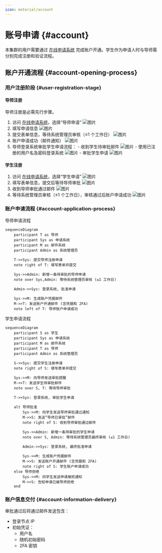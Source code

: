 ```yaml
---
icon: material/account
---
```


# 账号申请 {#account}

本集群的用户需要通过 <a href="http://user.saids.hpc.gleamoe.com/" target="_blank" rel="noopener noreferrer">在线申请系统</a> 完成账户开通。学生作为申请人时与导师需分别完成注册和验证流程。

## 账户开通流程 {#account-opening-process}

### 用户注册阶段 {#user-registration-stage}

#### **导师注册**

导师注册是必需先行步骤。

  1. 访问 <a href="http://user.saids.hpc.gleamoe.com/" target="_blank" rel="noopener noreferrer">在线申请系统</a>，选择“导师申请”
  ![图片](http://cdn.gleamoe.com/saids/login/1.png%40same.webp)
  2. 填写申请信息
  ![图片](http://cdn.gleamoe.com/saids/login/2.png%40same.webp)
  3. 提交表单信息，等待系统管理员审核（≤1 个工作日）
  ![图片](http://cdn.gleamoe.com/saids/login/3.png%40same.webp)
  4. 账户申请成功（邮件通知）
  ![图片](http://cdn.gleamoe.com/saids/login/4.png%40same.webp)
  5. 导师登录系统审批学生申请流程：
    - 收到学生待审批邮件
  ![图片](http://cdn.gleamoe.com/saids/login/7.png%40same.webp)
    - 使用已注册的用户名及密码登录系统
  ![图片](http://cdn.gleamoe.com/saids/login/5.png%40same.webp)
    - 审批学生申请
  ![图片](http://cdn.gleamoe.com/saids/login/6.png%40same.webp)

#### **学生注册**

  1. 访问 <a href="http://user.saids.hpc.gleamoe.com/" target="_blank" rel="noopener noreferrer">在线申请系统</a>，选择“学生申请”
  ![图片](http://cdn.gleamoe.com/saids/login/8.png%40same.webp)
  2. 填写表单信息，提交后等待导师审批
  ![图片](http://cdn.gleamoe.com/saids/login/9.png%40same.webp)
  3. 收到导师审批通过邮件
  ![图片](http://cdn.gleamoe.com/saids/login/10.png%40same.webp)
  4. 等待系统管理员审核（≤1 个工作日），审核通过后账户申请成功
  ![图片](http://cdn.gleamoe.com/saids/login/11.png%40same.webp)

### 账户申请流程 {#account-application-process}

导师申请流程

```mermaid
sequenceDiagram
    participant T as 导师
    participant Sys as 申请系统
    participant M as 邮件系统
    participant Admin as 系统管理员

    T->>Sys: 提交导师注册申请
    note right of T: 填写表单并提交

    Sys->>Admin: 新增一条待审批的导师申请
    note over Sys,Admin: 等待系统管理员审核 (≤1 工作日)

    Admin->>Sys: 登录系统, 批准申请
    
    Sys->>M: 生成账户凭据邮件
    M->>T: 发送账户开通邮件 (含凭据和 2FA)
    note left of T: 导师账户申请成功
```

学生申请流程

```mermaid
sequenceDiagram
    participant S as 学生
    participant Sys as 申请系统
    participant M as 邮件系统
    participant T as 导师
    participant Admin as 系统管理员

    S->>Sys: 提交学生注册申请
    note right of S: 填写表单并提交

    Sys->>M: 向导师发送审批提醒
    M->>T: 发送学生待审批邮件
    note over S, T: 等待导师审批

    T->>Sys: 登录系统, 审批学生申请

    alt 导师批准
        Sys->>M: 向学生发送导师审批通过通知
        M->>S: 发送“导师已审批”邮件
        note right of S: 收到导师审批通过邮件

        Sys->>Admin: 新增一条待审批的学生申请
        note over S, Admin: 等待系统管理员最终审核 (≤1 工作日)

        Admin->>Sys: 登录系统, 最终批准申请

        Sys->>M: 生成账户凭据邮件
        M->>S: 发送账户开通邮件 (含凭据和 2FA)
        note right of S: 学生账户申请成功
    else 导师拒绝
        Sys->>M: 向学生发送申请被拒通知
        M->>S: 告知申请已被导师拒绝
    end
```

### 账户信息交付 {#account-information-delivery}

审批通过后将通过邮件发送包含：

- 登录节点 IP
- 初始凭证：
    - 用户名
    - 随机初始密码
    - 2FA 密钥
